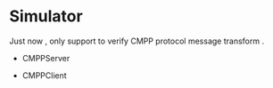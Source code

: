 Simulator
==

Just now , only support to verify CMPP protocol message transform .

- CMPPServer

- CMPPClient